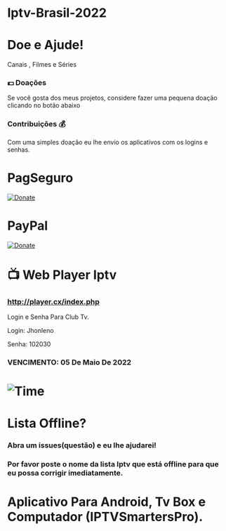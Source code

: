 # Iptv-Brasil-2022
# Doe e Ajude!

Canais , Filmes e Séries

### 💵 Doações
Se você gosta dos meus projetos, considere fazer uma pequena doação clicando no botão abaixo
### Contribuições 💰 
Com uma simples doação eu lhe envio os aplicativos com os logins e senhas.
# PagSeguro
[![Donate](https://amanj.org.br/wp-content/uploads/2021/11/quero_doar.png)](https://pag.ae/7WsNdZYw6)

# PayPal
[![Donate](https://camo.githubusercontent.com/de5f024e06352514d507e8562abb22de6296d154/68747470733a2f2f61696b61722e636f2f646f6e6174652e706e67)](https://tinyurl.com/b7e59s9t)

#  📺 Web Player Iptv

### http://player.cx/index.php 
Login e Senha Para Club Tv.

Login: Jhonleno

Senha: 102030
### VENCIMENTO: 05 De Maio De 2022 
# ![Time](https://cdn-icons-png.flaticon.com/128/709/709511.png)



# Lista Offline?
### Abra um issues(questão) e eu lhe ajudarei!
### Por favor poste o nome da lista Iptv que está offline para que eu possa corrigir imediatamente.


# Aplicativo Para Android, Tv Box e Computador (IPTVSmartersPro).

